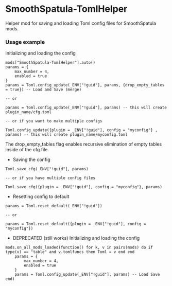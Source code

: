 # SmoothSpatula-TomlHelper

Helper mod for saving and loading Toml config files for SmoothSpatula mods.

### Usage example




Initializing and loading the config
```
mods["SmoothSpatula-TomlHelper"].auto()
params = {
    max_number = 4,
    enabled = true
}
params = Toml.config_update(_ENV["!guid"], params, {drop_empty_tables = true}) -- Load and Save (merge)

-- or

params = Toml.config_update(_ENV["!guid"], params) -- this will create plugin_name/cfg.toml

-- or if you want to make multiple configs

Toml.config_update({plugin = _ENV["!guid"], config = "myconfig"} , params) -- this will create plugin_name/myconfig.toml

```
The drop_empty_tables flag enables recursive elimination of empty tables inside of the cfg file.

* Saving the config
```
Toml.save_cfg(_ENV["!guid"], params)

-- or if you have multiple config files

Toml.save_cfg({plugin = _ENV["!guid"], config = "myconfig"}, params)
```

* Resetting config to default
```
params = Toml.reset_default(_ENV["!guid"])

-- or 

params = Toml.reset_default({plugin = _ENV["!guid"], config = "myconfig"})
```


* DEPRECATED (still works) Initializing and loading the config
```
mods.on_all_mods_loaded(function() for k, v in pairs(mods) do if type(v) == "table" and v.tomlfuncs then Toml = v end end 
    params = {
        max_number = 4,
        enabled = true
    }
    params = Toml.config_update(_ENV["!guid"], params) -- Load Save
end)
```